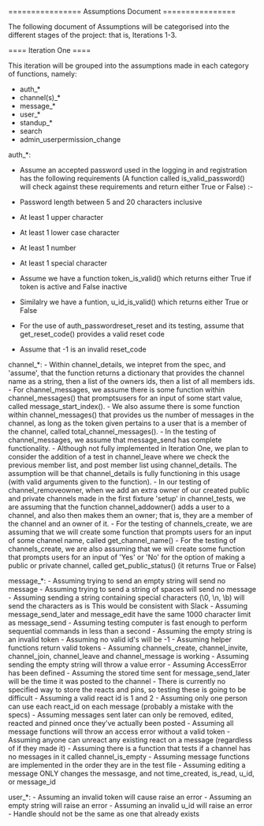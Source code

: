 ================ Assumptions Document ================

The following document of Assumptions will be categorised into the
different stages of the project: that is, Iterations 1-3. 

==== Iteration One ====

This iteration will be grouped into the assumptions made in each category
of functions, namely:  
- auth_*  
- channel(s)_*  
- message_*  
- user_*  
- standup_*  
- search  
- admin_userpermission_change  


auth_*:
	
- Assume an accepted password used in the logging in and registration has the following requirements 
(A function called is_valid_password() will check against these requirements and return either
True or False) :-

- Password length between 5 and 20 characters inclusive
- At least 1 upper character
- At least 1 lower case character
- At least 1 number
- At least 1 special character

- Assume we have a function token_is_valid() which returns either True if token is active
 and False inactive
- Similalry we have a funtion, u_id_is_valid() which returns either True or False
- For the use of auth_passwordreset_reset and its testing, assume that get_reset_code() provides 
a valid reset code
- Assume that -1 is an invalid reset_code 
    
channel_*:
    - Within channel_details, we intepret from the spec, and 'assume', that the 
    	function returns a dictionary that provides the channel name as a string, 
		then a list of the owners ids, then a list of all members ids.
	- For channel_messages, we assume there is some function within  channel_messages() 
    	that promptsusers for an input of some start value, called message_start_index().
    - We also assume there is some function within channel_messages() that provides 
		us the number of messages in the channel, as long as the token given pertains 
		to a user that is a member of the channel, called total_channel_messages().
    - In the testing of channel_messages, we assume that message_send has complete functionality.
    - Although not fully implemented in Iteration One, we plan to consider the addition
		of a test in channel_leave where we check the previous member list, and post 
		member list using channel_details. The assumption will be that channel_details
		is fully functioning in this usage (with valid arguments given to the function).
	- In our testing of channel_removeowner, when we add an extra owner of our created
		public and private channels made in the first fixture 'setup' in channel_tests, 
		we are assuming that the function channel_addowner() adds a user to a channel, and also 
		then makes them an owner; that is, they are a member of the channel and an owner of it. 
	- For the testing of channels_create, we are assuming that we will create some function
		that prompts users for an input of some channel name, called get_channel_name()
    - For the testing of channels_create, we are also assuming that we will create some function
		that prompts users for an input of 'Yes' or 'No' for the option of making a public or 
		private channel, called get_public_status() (it returns True or False)


message_*:
    - Assuming trying to send an empty string will send no message
    - Assuming trying to send a string of spaces will send no message
    - Assuming sending a string containing special characters (\0, \n, \b) will send the characters as is
    	This would be consistent with Slack
    - Assuming message_send_later and message_edit have the same 1000 character limit as message_send
    - Assuming testing computer is fast enough to perform sequential commands in less than a second
    - Assuming the empty string is an invalid token
    - Assuming no valid id's will be -1
    - Assuming helper functions return valid tokens
    - Assuming channels_create, channel_invite, channel_join, channel_leave and channel_message is working
    - Assuming sending the empty string will throw a value error
    - Assuming AccessError has been defined
    - Assuming the stored time sent for message_send_later will be the time it was posted to the channel
    - There is currently no specified way to store the reacts and pins, so testing these is going to be difficult
    - Assuming a valid react id is 1 and 2
    - Assuming only one person can use each react_id on each message (probably a mistake with the specs)
    - Assuming messages sent later can only be removed, edited, reacted and pinned once they've actually been posted
    - Assuming all message functions will throw an access error without a valid token
    - Assuming anyone can unreact any existing react on a message (regardless of if they made it)
    - Assuming there is a function that tests if a channel has no messages in it called channel_is_empty
    - Assuming message functions are implemented in the order they are in the test file
    - Assuming editing a message ONLY changes the messasge, and not time_created, is_read, u_id, or message_id
    
user_*:
	- Assuming an invalid token will cause raise an error
    - Assuming an empty string will raise an error
    - Assuming an invalid u_id will raise an error
    - Handle should not be the same as one that already exists
